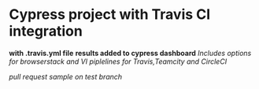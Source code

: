 # Cypress project with Travis CI integration

**with .travis.yml file**
**results added to cypress dashboard**
*Includes options for browserstack and VI piplelines for Travis,Teamcity and CircleCI*

*pull request sample on test branch*